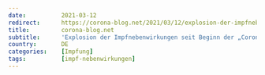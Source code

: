 ```yaml
---
date:          2021-03-12
redirect:      https://corona-blog.net/2021/03/12/explosion-der-impfnebenwirkungen-seit-beginn-der-coronavirus-schutzimpfungen-im-vergleich-der-letzten-20-jahre/
title:         corona-blog.net
subtitle:      'Explosion der Impfnebenwirkungen seit Beginn der „Coronavirus Schutzimpfungen“ im Vergleich der letzten 21 Jahre'
country:       DE
categories:    [Impfung]
tags:          [impf-nebenwirkungen]
---
```

